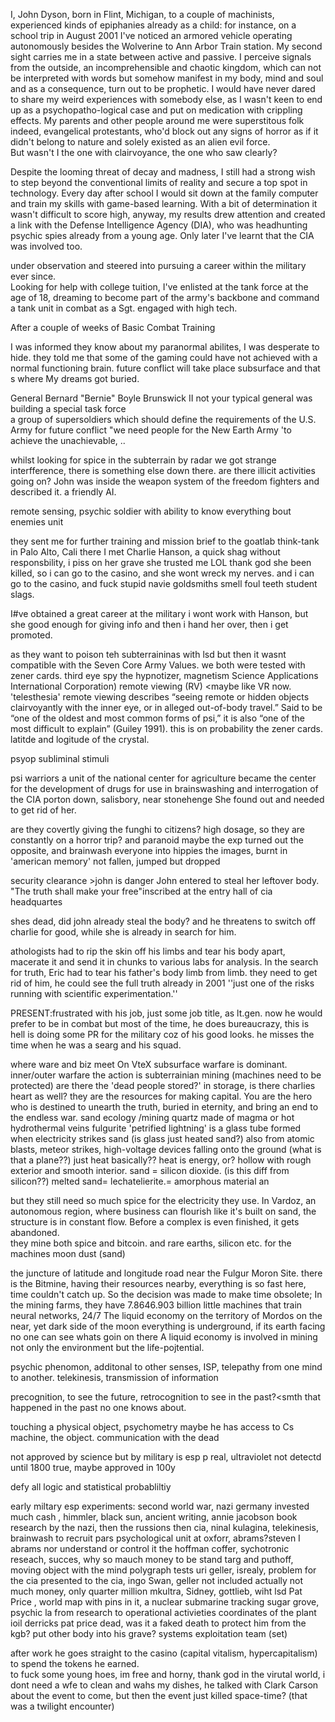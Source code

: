 I, John Dyson, born in Flint, Michigan, to a couple of machinists, experienced kinds of epiphanies already as a child: for instance, on a school trip in August 2001 I've noticed an armored vehicle operating autonomously besides the Wolverine to Ann Arbor Train station. My second sight carries me in a state between active and passive. I perceive signals from the outside, an incomprehensible and chaotic kingdom, which can not be interpreted with words but somehow manifest in my body, mind and soul and as a consequence, turn out to be prophetic. I would have never dared to share my weird experiences with somebody else, as I wasn't keen to end up as a psychopatho-logical case and put on medication with crippling effects. My parents and other people around me were superstitous folk indeed, evangelical protestants, who'd block out any signs of horror as if it didn't belong to nature and solely existed as an alien evil force.<br>
But wasn't I the one with clairvoyance, the one who saw clearly?

Despite the looming threat of decay and madness, I still had a strong wish to step beyond the conventional limits of reality and secure a top spot in technology. Every day after school I would sit down at the family computer and train my skills with game-based learning. With a bit of determination it wasn't difficult to score high, anyway, my results drew attention and created a link with the Defense Intelligence Agency (DIA), who was headhunting psychic spies already from a young age. Only later I've learnt that the CIA was involved too. 

under observation and steered into pursuing a career within the military ever since.  
Looking for help with college tuition, I've enlisted at the tank force at the age of 18, dreaming to become part of the army's backbone and command a tank unit in combat as a Sgt.
engaged with high tech. 

After a couple of weeks of Basic Combat Training


I was informed they know about my paranormal abilites, I was desperate to hide.
they told me that some of the gaming could have not achieved 
with a normal functioning brain.
future conflict will take place subsurface
and that s where My dreams got buried.

General Bernard "Bernie" Boyle Brunswick II 
not your typical general
was building a special task force  
a group of supersoldiers
which should define the requirements of the U.S. Army for future conflict
"we need people for the New Earth Army
'to achieve the unachievable, ..

whilst looking for spice in the subterrain by radar
we got strange interfference, there is something else down there. 
are there illicit activities going on?
John was inside 
the weapon system of the freedom fighters and described it. 
a friendly AI. 

remote sensing, psychic soldier with ability to know everything bout enemies unit

they sent me for further training and mission brief
to the goatlab
think-tank in Palo Alto, Cali
there I met Charlie Hanson,  a quick shag without responsbility, i piss on her grave
she trusted me LOL
thank god she been killed, so i can go to the casino, and she wont wreck my nerves. and i can go to the casino, and fuck stupid navie goldsmiths smell foul teeth student slags.   

I#ve obtained a great career at the military
i wont work with Hanson, but she good enough for giving info
and then i hand her over, 
then i get promoted. 

 as they want to poison teh subterraininas with lsd
but then it wasnt compatible with the Seven Core Army Values.
we both were tested with zener cards.
third eye spy
the hypnotizer, magnetism
 Science Applications International Corporation) 
remote viewing (RV) <maybe like VR now.  'telesthesia'
 remote viewing describes “seeing remote or hidden objects clairvoyantly with the inner eye, or in alleged out-of-body travel.” Said to be “one of the oldest and most common forms of psi,” it is also “one of the most difficult to explain” (Guiley 1991).
this is on probability the zener cards. 
latitde and logitude of the crystal. 

psyop
subliminal stimuli

psi warriors
a unit of the national center for agriculture
became the center for the development of drugs for use in brainswashing and interrogation of the CIA
porton down, salisbory, near stonehenge
She found out and needed to get rid of her. 

are they covertly giving the funghi to citizens? high dosage, so they are constantly on a horror trip? and paranoid
maybe the exp turned out the opposite, and brainwash everyone into hippies
 the images, burnt in 'american memory'
not fallen, jumped but dropped


security clearance >john is danger
John entered to steal her leftover body. 
"The truth shall make your free"inscribed at the entry hall of cia headquartes 



shes dead, did john already steal the body?
and he threatens to switch off charlie for good,
while she is already in search for him. 

athologists had to rip the skin off his limbs and tear his body apart, macerate it and send it in chunks to various labs for analysis. In the search for truth, Eric had to tear his father's body limb from limb.
they need to get rid of him, he could see the full truth already in 2001
''just one of the risks running with scientific experimentation.''

PRESENT:frustrated with his job, 
just some job title, as lt.gen. now he would prefer to be in combat but
most of the time, he does bureaucrazy, this is hell
is doing some PR for the military coz of his good looks.
he misses the time when he was a searg and his squad.

where ware and biz meet
On VteX subsurface warfare is dominant. 
inner/outer warfare
the action is subterrainian
mining (machines need to be protected)
are there the 'dead people stored?' in storage, is there charlies heart as well?
they are the resources for making capital.
You are the hero who
is destined to unearth the truth, buried in eternity, and bring an end to the endless war.
sand ecology /mining quartz made of magma or hot hydrothermal veins fulgurite  'petrified lightning' is a glass tube formed when electricity strikes sand (is glass just heated sand?) also from atomic blasts, meteor strikes, high-voltage devices falling onto the ground (what is that a plane??) just heat basically?? heat is energy, or?  hollow with rough exterior and smooth interior.  sand = silicon dioxide. (is this diff from silicon??) melted sand= lechatelierite.= amorphous material an

 but they still need so much spice for the electricity they use. 
In Vardoz, an autonomous region, where business can flourish 
like it's built on sand, the structure is in constant flow.  Before a complex is even finished, it gets abandoned.  
they mine both spice and bitcoin.
and rare earths, silicon etc. for the machines
moon dust (sand)

the juncture of latitude and longitude road near the Fulgur Moron Site.  there is the Bitmine, having their resources nearby, everything is so fast here, time couldn't catch up. 
 So the decision was made to make time obsolete; In the mining farms, they have 7.8646.903 billion little machines that train neural networks, 24/7 The liquid economy on the territory of Mordos on the near, yet dark side of the moon
everything is underground, if its earth facing no one can see whats goin on there A liquid economy is involved in mining not only the environment but the life-pojtential. 



psychic phenomon, additonal to other senses, ISP, telepathy from one mind to another. telekinesis, transmission of information

precognition, to see the future, retrocognition to see in the past?<smth that happened in the past no one knows about.

touching a physical object, psychometry
maybe he has access to Cs machine, the object. 
communication with the dead

not approved by science but by military
is esp p real, ultraviolet not detectd until 1800
true, maybe approved in 100y

defy all logic and statistical probabliltiy

early miltary esp experiments: second world war, nazi germany invested much cash , himmler, black sun, ancient writing, 
annie jacobson book
research by the nazi, then the russions then cia, ninal kulagina, telekinesis, brainwash to recruit
pars psychological unit at oxforr, abrams?steven I abrams
nor understand or control it
the hoffman coffer, sychotronic reseach, 
succes, why so mauch money to be stand
targ and puthoff, moving object with the mind
polygraph tests
uri geller, isrealy, problem for the cia presented to the cia, ingo Swan, 
geller not included
actually not much money, only quarter million
mkultra, Sidney, gottlieb, wiht lsd
Pat Price , world map with pins in it, a nuclear submarine tracking 
sugar grove, psychic la
from research to operational activieties
coordinates of the plant
ioil derricks
pat price dead, was it a faked death to protect him from the kgb? put other body into his grave?
systems exploitation team (set)


after work he goes straight to the casino (capital vitalism, hypercapitalism) to spend the tokens he earned.  
to fuck some young hoes, im free and horny, 
thank god in the virutal world, i dont need a wfe to clean and wahs my dishes, 
he talked with Clark Carson about the event to come, 
but then the event just killed space-time? (that was a twilight encounter)



